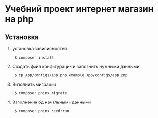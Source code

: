 # Учебний проект интернет магазин на php

## Установка

1. установка зависисмостей

        $ composer install
   
2. Создать файл конфигураций и заполнить нужными данными

        $ cp App/configs/app.php.example App/configs/app.php
    
3. Виполнить миграции

        $ composer phinx migrate
        
4. Заполнение бд начальными данными

        $ composer phinx seed:run
        
